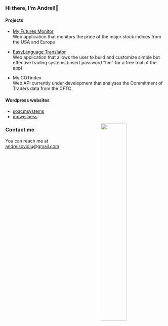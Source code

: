 ### Hi there, I'm Andrei!👋

#### Projects

* <a href="https://project1-production-daee.up.railway.app/" rel="nofollow">My Futures Monitor</a> <br>
Web application that monitors the price of the major stock indices from the USA and Europe

* <a href="https://easylantranslator-production.up.railway.app/login" rel="nofollow">EasyLanguage Translator</a> <br>
Web application that allows the user to build and customize simple but effective trading systems (insert password "tim" for a free trial of the app)

* My COTindex <br>
Web API currently under development that analyses the Commitment of Traders data from the CFTC 

#### Wordpress websites
* <a href="https://soacmsystems.com/" rel="nofollow">soacmsystems</a>
* <a href="https://mpwellness.net/" rel="nofollow">mpwellness</a>



<img align="right" width="40%" src="https://github-readme-stats.vercel.app/api/top-langs/?username=andreisovidiu&layout=compact&theme=tokyonight"/>


### Contact me
You can reach me at andreisovidiu@gmail.com
